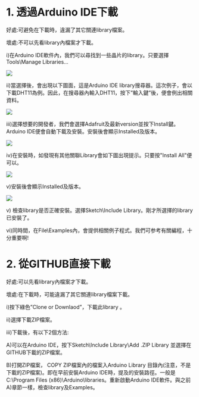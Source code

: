 <h1>1. 透過Arduino IDE下載</h1><p>
好處:可避免在下載時，違漏了其它關連library檔案。<p>
壞處:不可以先看library內檔案才下載。<p>

i)在Arduino IDE軟件內，我們可以尋找到一些晶片的library。只要選擇Tools\Manage Libraries…<p>
<img src="https://www.meteam.org/1st_STEM2022/GithubWebpage/AL01.png"><p>
ii)當選擇後，會出現以下圖面，這是Arduino IDE library搜尋器。這次例子，會以下載DHT11為例。因此，在搜尋器內輸入DHT11，按下”輸入鍵”後，便會例出相關資料。<p>
<img src="https://www.meteam.org/1st_STEM2022/GithubWebpage/AL02.png"><p>
iii)選擇想要的開發者，我們會選擇Adafruit及最新version並按下Install鍵。Arduino IDE便會自動下載及安裝。安裝後會顯示Installed及版本。<p>
<img src="https://www.meteam.org/1st_STEM2022/GithubWebpage/AL03.png"><p>
iv)在安裝時，如發現有其他關聯Library會如下圖出現提示。只要按"Install All"便可以。<p>
<img src="https://www.meteam.org/1st_STEM2022/GithubWebpage/AL04.png"><p>
v)安裝後會顯示Installed及版本。<p>
<img src="https://www.meteam.org/1st_STEM2022/GithubWebpage/AL05.png"><p>
v) 檢查library是否正確安裝。選擇Sketch\Include Library。剛才所選擇的library已安裝了。<p>
vi)同時間，在File\Examples內，會提供相關例子程式。我們可参考有關編程，十分重要啊!<p>

<h1>2. 從GITHUB直接下載</h1><p>
好處:可以先看library內檔案才下載。<p>
壞處:在下載時，可能違漏了其它關連library檔案下載。<p>

i)按下綠色”Clone or Downlaod”，下載此library 。<p>
ii)選擇下載ZIP檔案。<p>
iii)下載後，有以下2個方法:<p>
A)可以在Arduino IDE，按下Sketch\Include Library\Add .ZIP Library 並選擇在GITHUB下載的ZIP檔案。<p>
B)打開ZIP檔案， COPY ZIP檔案內的檔案入Arduino Library 目錄內(注意，不是下載的ZIP檔案)。即在早前安裝Arduino IDE時，提及的安裝路徑。一般是C:\Program Files (x86)\Arduino\libraries。重新啟動Arduino IDE軟件。與之前A)章節一樣，檢查library及Examples。<p>
